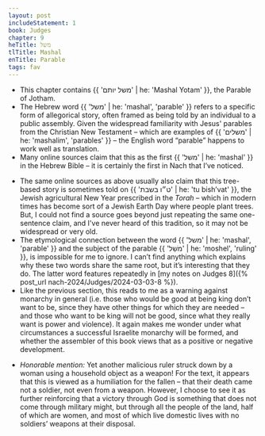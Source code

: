 ```yaml
---
layout: post
includeStatement: 1
book: Judges
chapter: 9
heTitle: משל
tlTitle: Mashal
enTitle: Parable
tags: fav
---
```


- This chapter contains {{ 'משל יותם' | he: 'Mashal Yotam' }}, the Parable of Jotham.
- The Hebrew word {{ 'משל' | he: 'mashal', 'parable' }} refers to a specific form of allegorical story, often framed as being told by an individual to a public assembly. Given the widespread familiarity with Jesus' parables from the Christian New Testament – which are examples of {{ 'משלים' | he: 'mashalim', 'parables' }} – the English word “parable” happens to work well as translation.
- Many online sources claim that this as the first {{ 'משל' | he: 'mashal' }} in the Hebrew Bible – it is certainly the first in Nach that I’ve noticed.
<!--more-->
- The same online sources as above usually also claim that this tree-based story is sometimes told on {{ 'ט״ו בשבת' | he: 'tu bish’vat' }}, the Jewish agricultural New Year prescribed in the *Torah* – which in modern times has become sort of a Jewish Earth Day where people plant trees. But, I could not find a source goes beyond just repeating the same one-sentence claim, and I've never heard of this tradition, so it may not be widespread or very old.
- The etymological connection between the word {{ 'משל' | he: 'mashal', 'parable' }} and the subject of the parable {{ 'מֹשֵל' | he: 'moshel', 'ruling' }}, is impossible for me to ignore. I can’t find anything which explains why these two words share the same root, but it’s interesting that they do. The latter word features repeatedly in [my notes on Judges 8]({% post_url nach-2024/Judges/2024-03-03-8 %}).
- Like the previous section, this reads to me as a warning against monarchy in general (i.e. those who would be good at being king don’t want to be, since they have other things for which they are needed – and those who want to be king will not be good, since what they really want is power and violence). It again makes me wonder under what circumstances a successful Israelite monarchy will be formed, and whether the assembler of this book views that as a positive or negative development.

<!--break-->
- *Honorable mention:* Yet another malicious ruler struck down by a woman using a household object as a weapon! For the text, it appears that this is viewed as a humiliation for the fallen – that their death came not a soldier, not even from a weapon. However, I choose to see it as further reinforcing that a victory through God is something that does not come through military might, but through all the people of the land, half of which are women, and most of which live domestic lives with no soldiers’ weapons at their disposal.
